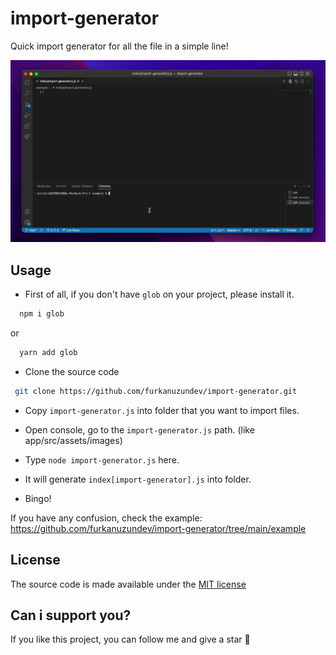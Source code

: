 # import-generator
Quick import generator for all the file in a simple line! 


![Uygulama Ekran Görüntüsü](https://github.com/furkanuzundev/import-generator/blob/main/video.webp)


## Usage

 - First of all, if you don't have `glob` on your project, please install it.

```bash
  npm i glob
```

or 

```bash
  yarn add glob
```

 - Clone the source code


```bash
 git clone https://github.com/furkanuzundev/import-generator.git
```

 - Copy ```import-generator.js``` into folder that you want to import files.  

 - Open console, go to the ```import-generator.js``` path. (like app/src/assets/images)

 - Type ```node import-generator.js``` here.

 - It will generate ```index[import-generator].js``` into folder.

 - Bingo!


 If you have any confusion, check the example: https://github.com/furkanuzundev/import-generator/tree/main/example


## License

 The source code is made available under the [MIT license](https://github.com/furkanuzundev/cool-transition/blob/main/LICENSE)

  
## Can i support you?

If you like this project, you can follow me and give a star 🤩
  